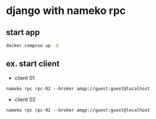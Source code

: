 # django with nameko rpc
## start app
```sh 
docker compose up -d
```
## ex. start client
- client 01
```
nameko rpc rpc-02 --broker amqp://guest:guest@localhost
```
- client 02
```
nameko rpc rpc-02 --broker amqp://guest:guest@localhost
```

